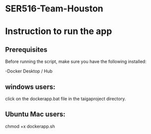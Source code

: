 # SER516-Team-Houston

#  Instruction to run the app


## Prerequisites

Before running the script, make sure you have the following installed:

-Docker Desktop / Hub

## windows users:
 click on the dockerapp.bat file in the taigaproject directory.


## Ubuntu Mac users:
   chmod +x dockerapp.sh
